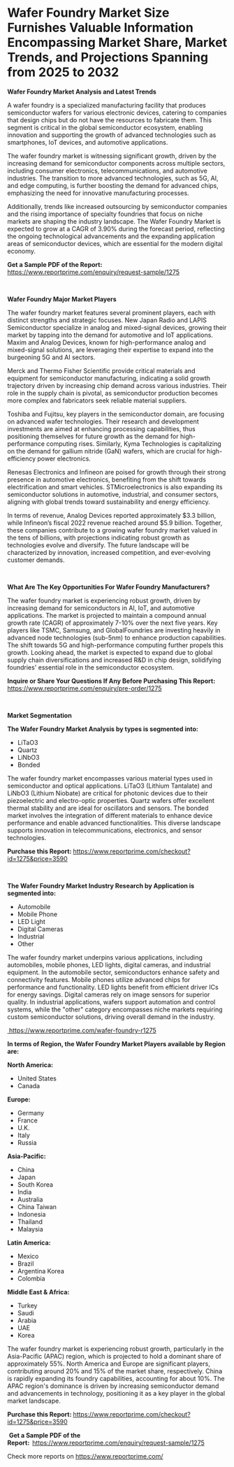 <p><h1>Wafer Foundry Market Size Furnishes Valuable Information Encompassing Market Share, Market Trends, and Projections Spanning from 2025 to 2032</h1></p><p><strong>Wafer Foundry Market Analysis and Latest Trends</strong></p>
<p><p>A wafer foundry is a specialized manufacturing facility that produces semiconductor wafers for various electronic devices, catering to companies that design chips but do not have the resources to fabricate them. This segment is critical in the global semiconductor ecosystem, enabling innovation and supporting the growth of advanced technologies such as smartphones, IoT devices, and automotive applications.</p><p>The wafer foundry market is witnessing significant growth, driven by the increasing demand for semiconductor components across multiple sectors, including consumer electronics, telecommunications, and automotive industries. The transition to more advanced technologies, such as 5G, AI, and edge computing, is further boosting the demand for advanced chips, emphasizing the need for innovative manufacturing processes.</p><p>Additionally, trends like increased outsourcing by semiconductor companies and the rising importance of specialty foundries that focus on niche markets are shaping the industry landscape. The Wafer Foundry Market is expected to grow at a CAGR of 3.90% during the forecast period, reflecting the ongoing technological advancements and the expanding application areas of semiconductor devices, which are essential for the modern digital economy.</p></p>
<p><strong>Get a Sample PDF of the Report:&nbsp;</strong> <a href="https://www.reportprime.com/enquiry/request-sample/1275?utm_campaign=2265&utm_medium=2&utm_source=Github&utm_content=ia&utm_term=18032025&utm_id=wafer-foundry">https://www.reportprime.com/enquiry/request-sample/1275</a></p>
<p>&nbsp;</p>
<p><strong>Wafer Foundry Major Market Players</strong></p>
<p><p>The wafer foundry market features several prominent players, each with distinct strengths and strategic focuses. New Japan Radio and LAPIS Semiconductor specialize in analog and mixed-signal devices, growing their market by tapping into the demand for automotive and IoT applications. Maxim and Analog Devices, known for high-performance analog and mixed-signal solutions, are leveraging their expertise to expand into the burgeoning 5G and AI sectors.</p><p>Merck and Thermo Fisher Scientific provide critical materials and equipment for semiconductor manufacturing, indicating a solid growth trajectory driven by increasing chip demand across various industries. Their role in the supply chain is pivotal, as semiconductor production becomes more complex and fabricators seek reliable material suppliers.</p><p>Toshiba and Fujitsu, key players in the semiconductor domain, are focusing on advanced wafer technologies. Their research and development investments are aimed at enhancing processing capabilities, thus positioning themselves for future growth as the demand for high-performance computing rises. Similarly, Kyma Technologies is capitalizing on the demand for gallium nitride (GaN) wafers, which are crucial for high-efficiency power electronics.</p><p>Renesas Electronics and Infineon are poised for growth through their strong presence in automotive electronics, benefiting from the shift towards electrification and smart vehicles. STMicroelectronics is also expanding its semiconductor solutions in automotive, industrial, and consumer sectors, aligning with global trends toward sustainability and energy efficiency.</p><p>In terms of revenue, Analog Devices reported approximately $3.3 billion, while Infineon’s fiscal 2022 revenue reached around $5.9 billion. Together, these companies contribute to a growing wafer foundry market valued in the tens of billions, with projections indicating robust growth as technologies evolve and diversify. The future landscape will be characterized by innovation, increased competition, and ever-evolving customer demands.</p></p>
<p>&nbsp;</p>
<p><strong>What Are The Key Opportunities For Wafer Foundry Manufacturers?</strong></p>
<p><p>The wafer foundry market is experiencing robust growth, driven by increasing demand for semiconductors in AI, IoT, and automotive applications. The market is projected to maintain a compound annual growth rate (CAGR) of approximately 7-10% over the next five years. Key players like TSMC, Samsung, and GlobalFoundries are investing heavily in advanced node technologies (sub-5nm) to enhance production capabilities. The shift towards 5G and high-performance computing further propels this growth. Looking ahead, the market is expected to expand due to global supply chain diversifications and increased R&D in chip design, solidifying foundries' essential role in the semiconductor ecosystem.</p></p>
<p><strong>Inquire or Share Your Questions If Any Before Purchasing This Report:</strong> <a href="https://www.reportprime.com/enquiry/pre-order/1275?utm_campaign=2265&utm_medium=2&utm_source=Github&utm_content=ia&utm_term=18032025&utm_id=wafer-foundry">https://www.reportprime.com/enquiry/pre-order/1275</a></p>
<p>&nbsp;</p>
<p><strong>Market Segmentation</strong></p>
<p><strong>The Wafer Foundry Market Analysis by types is segmented into:</strong></p>
<p><ul><li>LiTaO3</li><li>Quartz</li><li>LiNbO3</li><li>Bonded</li></ul></p>
<p><p>The wafer foundry market encompasses various material types used in semiconductor and optical applications. LiTaO3 (Lithium Tantalate) and LiNbO3 (Lithium Niobate) are critical for photonic devices due to their piezoelectric and electro-optic properties. Quartz wafers offer excellent thermal stability and are ideal for oscillators and sensors. The bonded market involves the integration of different materials to enhance device performance and enable advanced functionalities. This diverse landscape supports innovation in telecommunications, electronics, and sensor technologies.</p></p>
<p><strong>Purchase this Report:&nbsp;</strong><a href="https://www.reportprime.com/checkout?id=1275&price=3590&utm_campaign=2265&utm_medium=2&utm_source=Github&utm_content=ia&utm_term=18032025&utm_id=wafer-foundry">https://www.reportprime.com/checkout?id=1275&price=3590</a></p>
<p>&nbsp;</p>
<p><strong>The Wafer Foundry Market Industry Research by Application is segmented into:</strong></p>
<p><ul><li>Automobile</li><li>Mobile Phone</li><li>LED Light</li><li>Digital Cameras</li><li>Industrial</li><li>Other</li></ul></p>
<p><p>The wafer foundry market underpins various applications, including automobiles, mobile phones, LED lights, digital cameras, and industrial equipment. In the automobile sector, semiconductors enhance safety and connectivity features. Mobile phones utilize advanced chips for performance and functionality. LED lights benefit from efficient driver ICs for energy savings. Digital cameras rely on image sensors for superior quality. In industrial applications, wafers support automation and control systems, while the "other" category encompasses niche markets requiring custom semiconductor solutions, driving overall demand in the industry.</p></p>
<p><a href="https://www.reportprime.com/wafer-foundry-r1275?utm_campaign=2265&utm_medium=2&utm_source=Github&utm_content=ia&utm_term=18032025&utm_id=wafer-foundry">&nbsp;https://www.reportprime.com/wafer-foundry-r1275</a></p>
<p><strong>In terms of Region, the Wafer Foundry Market Players available by Region are:</strong></p>
<p>
    <p> <strong> North America: </strong>
        <ul>
            <li>United States</li>
            <li>Canada</li>
        </ul>
        </p> 
    <p> <strong> Europe: </strong>
        <ul>
            <li>Germany</li>
            <li>France</li>
            <li>U.K.</li>
            <li>Italy</li>
            <li>Russia</li>
        </ul>
        </p> 
    <p> <strong> Asia-Pacific: </strong>
        <ul>
            <li>China</li>
            <li>Japan</li>
            <li>South Korea</li>
            <li>India</li>
            <li>Australia</li>
            <li>China Taiwan</li>
            <li>Indonesia</li>
            <li>Thailand</li>
            <li>Malaysia</li>
        </ul>
        </p> 
    <p> <strong> Latin America: </strong>
        <ul>
            <li>Mexico</li>
            <li>Brazil</li>
            <li>Argentina Korea</li>
            <li>Colombia</li>
        </ul>
        </p> 
    <p> <strong> Middle East & Africa: </strong>
        <ul>
            <li>Turkey</li>
            <li>Saudi</li>
            <li>Arabia</li>
            <li>UAE</li>
            <li>Korea</li>
        </ul>
    </p>
    </p>
<p><p>The wafer foundry market is experiencing robust growth, particularly in the Asia-Pacific (APAC) region, which is projected to hold a dominant share of approximately 55%. North America and Europe are significant players, contributing around 20% and 15% of the market share, respectively. China is rapidly expanding its foundry capabilities, accounting for about 10%. The APAC region's dominance is driven by increasing semiconductor demand and advancements in technology, positioning it as a key player in the global market landscape.</p></p>
<p><strong>Purchase this Report: </strong><a href="https://www.reportprime.com/checkout?id=1275&price=3590&utm_campaign=2265&utm_medium=2&utm_source=Github&utm_content=ia&utm_term=18032025&utm_id=wafer-foundry">https://www.reportprime.com/checkout?id=1275&price=3590</a></p>
<p>&nbsp;<strong>Get a Sample PDF of the Report:&nbsp;&nbsp;</strong><a href="https://www.reportprime.com/enquiry/request-sample/1275?utm_campaign=2265&utm_medium=2&utm_source=Github&utm_content=ia&utm_term=18032025&utm_id=wafer-foundry">https://www.reportprime.com/enquiry/request-sample/1275</a></p>
<p><strong></strong></p>
<p>Check more reports on <a href="https://www.reportprime.com/?utm_campaign=2265&utm_medium=2&utm_source=Github&utm_content=ia&utm_term=18032025&utm_id=wafer-foundry">https://www.reportprime.com/</a></p>